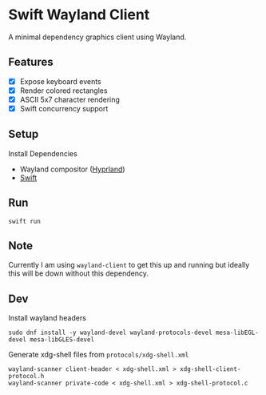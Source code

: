 # Swift Wayland Client

A minimal dependency graphics client using Wayland.

## Features

- [x] Expose keyboard events
- [x] Render colored rectangles
- [x] ASCII 5x7 character rendering
- [x] Swift concurrency support

## Setup

Install Dependencies

- Wayland compositor ([Hyprland](https://hypr.land/))
- [Swift](https://www.swift.org/install)

## Run

```
swift run
```

## Note

Currently I am using `wayland-client` to get this up and running but ideally 
this will be down without this dependency.

## Dev

Install wayland headers

```console
sudo dnf install -y wayland-devel wayland-protocols-devel mesa-libEGL-devel mesa-libGLES-devel
```

Generate xdg-shell files from `protocols/xdg-shell.xml`

```console
wayland-scanner client-header < xdg-shell.xml > xdg-shell-client-protocol.h
wayland-scanner private-code < xdg-shell.xml > xdg-shell-protocol.c
```